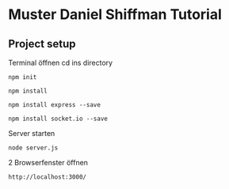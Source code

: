 # Muster Daniel Shiffman Tutorial

## Project setup

Terminal öffnen
cd ins directory
```
npm init

npm install

npm install express --save

npm install socket.io --save
```
Server starten
```
node server.js
```
2 Browserfenster öffnen
```
http://localhost:3000/
```
